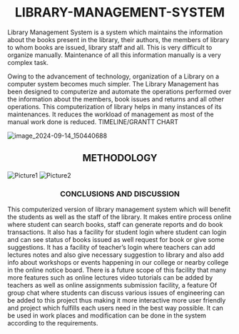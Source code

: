 <h1 align="center"> LIBRARY-MANAGEMENT-SYSTEM </h1>

Library Management System is a system which maintains the information about the books present in the library, their authors, the members of library to whom books are issued, library staff and all. This is very difficult to organize manually. Maintenance of all this information manually is a very complex task.

Owing to the advancement of technology, organization of a Library on a computer system becomes much simpler. The Library Management has been designed to computerize and automate the operations performed over the information about the members, book issues and returns and all other operations. This computerization of library helps in many instances of its maintenances. It reduces the workload of management as most of the manual work done is reduced.
TIMELINE/GRANTT CHART

![image_2024-09-14_150440688](https://github.com/user-attachments/assets/673a4a55-3e17-4974-9129-ee55746b8819)

<h2 align="center"> METHODOLOGY </h2>

![Picture1](https://github.com/user-attachments/assets/bbfbeb08-ff7c-431c-95a7-408d297ff50b)
![Picture2](https://github.com/user-attachments/assets/9691c2ed-ea56-43c2-9c04-416aeddb97a2)

<h3 align="center">CONCLUSIONS AND DISCUSSION </h3>
   
This computerized version of library management system which will benefit the students as well as the staff of the library. It makes entire process online where student can search books, staff can generate reports and do book transactions. It also has a facility for student login where student can login and can see status of books issued as well request for book or give some suggestions. It has a facility of teacher’s login where teachers can add lectures notes and also give necessary suggestion to library and also add info about workshops or events happening in our college or nearby college in the online notice board. 
There is a future scope of this facility that many more features such as online lectures video tutorials can be added by teachers as well as online assignments submission facility, a feature Of group chat where students can discuss various issues of engineering can be added to this project thus making it more interactive more user friendly and project which fulfills each users need in the best way possible.
It can be used in work places and modification can be done in the system according to the requirements.




